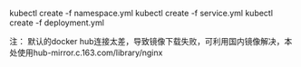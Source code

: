 kubectl create -f namespace.yml
kubectl create -f service.yml
kubectl create -f deployment.yml

注： 默认的docker hub连接太差，导致镜像下载失败，可利用国内镜像解决，本处使用hub-mirror.c.163.com/library/nginx 